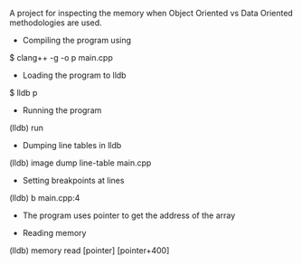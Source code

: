 A project for inspecting the memory when Object Oriented vs Data Oriented methodologies are used.

* Compiling the program using

$ clang++ -g -o p main.cpp

* Loading the program to lldb

$ lldb p

* Running the program

(lldb) run

* Dumping line tables in lldb

(lldb) image dump line-table main.cpp

* Setting breakpoints at lines

(lldb) b main.cpp:4

* The program uses pointer to get the address of the array

* Reading memory

(lldb) memory read [pointer] [pointer+400]
